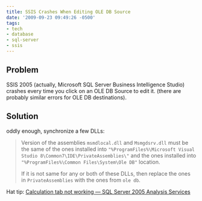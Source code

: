 ```yaml
---
title: SSIS Crashes When Editing OLE DB Source
date: '2009-09-23 09:49:26 -0500'
tags:
- tech
- database
- sql-server
- ssis
---
```


## Problem

SSIS 2005 (actually, Microsoft SQL Server Business Intelligence
Studio) crashes every time you click on an OLE DB Source to edit it. (there are
probably similar errors for OLE DB destinations).

## Solution

oddly enough, synchronize a few DLLs:

> Version of the assemblies `msmdlocal.dll` and `Msmgdsrv.dll` must be the same
> of the ones installed into `"%ProgramFiles%\Microsoft Visual Studio
> 8\Common7\IDE\PrivateAssemblies\"` and the ones installed into
> `"%ProgramFiles%\Common Files\System\Ole DB"` location.
>
> If it is not same for any or both of these DLLs, then replace the ones in
> `PrivateAssemblies` with the ones from `ole db`.

Hat tip: [Calculation
tab not working &mdash; SQL Server 2005 Analysis Services](https://munishbansal.wordpress.com/2009/05/28/calculation-tab-not-working-%e2%80%93-sql-server-2005-analysis-services/)

<!-- truncate -->
